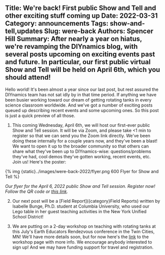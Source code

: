 Title: We're back!  First public Show and Tell and other exciting stuff coming up
Date: 2022-03-31
Category: announcements
Tags: show-and-tell,updates
Slug: were-back
Authors: Spencer Hill
Summary: After nearly a year on hiatus, we're revamping the DIYnamics blog, with several posts upcoming on exciting events past and future.  In particular, our first public virtual Show and Tell will be held on April 6th, which you should attend!
---

Hello world!  It's been almost a year since our last post, but rest
assured the DIYnamics team has not sat idly by in that time period.
If anything we have been busier working toward our dream of getting
rotating tanks in every science classroom worldwide.  And we've got a
number of exciting posts queued up describing recent events and some
upcoming ones.  So this post is just a quick preview of all those.

1. This coming Wednesday, April 6th, we will host our first-ever
   public Show and Tell session.  It will be via Zoom, and please take
   <1 min to register so that we can send you the Zoom link directly.
   We've been doing these internally for a couple years now, and
   they've been a blast!  We want to open it up to the broader
   community so that others can share what they've been up to
   DIYnamics-wise: questions/problems they've had, cool demos they've
   gotten working, recent events, etc.  Join us! Here's the poster:

{% img {static}../images/were-back-2022/flyer.png 600 Flyer for Show and Tell %}

_Our flyer for the April 6, 2022 public Show and Tell session.  Register now!  Follow the QR code or [this link](https://docs.google.com/forms/d/e/1FAIpQLSeoccOTuBknaSiNg_HcKnVorr_xDJ3_fwkmvnTcmJ4LZlt95A/viewform)._

2. Our next post will be a [Field Report]({category}Field Reports)
   written by Isabelle Bunge, Ph.D. student at Columbia University, who
   used our Lego table in her guest teaching activities in the New York
   Unified School District!

3. We are putting on a 2-day workshop on teaching with rotating tanks
   at this July's Earth Educators Rendezvous conference in the Twin
   Cities, MN!  We'll have more details soon, but for now here's the
   [link](https://serc.carleton.edu/earth_rendezvous/2022/program/morning_workshops/w9/index.html) to the workshop page with more info.  We encourage anybody
   interested to sign up!  And we may have funding support for travel
   and registration.
